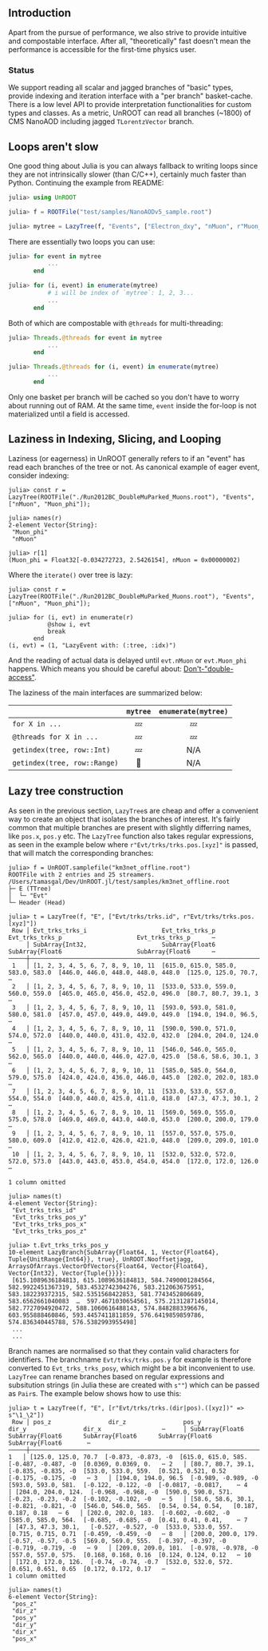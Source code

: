 ## Introduction
Apart from the pursue of performance, we also strive to provide intuitive and compostable interface.
After all, "theoretically" fast doesn't mean the performance is accessible for the first-time physics
user.

### Status
We support reading all scalar and jagged branches of "basic" types, provide
indexing and iteration interface with a "per branch" basket-cache. There is a low level
API to provide interpretation functionalities for custom types and classes.
As a metric, UnROOT can read all branches (~1800) of CMS NanoAOD including jagged `TLorentzVector` branch.


## Loops aren't slow
One good thing about Julia is you can always fallback to writing loops since they are not intrinsically
slower (than C/C++), certainly much faster than Python. Continuing the example from README:
```julia
julia> using UnROOT

julia> f = ROOTFile("test/samples/NanoAODv5_sample.root")

julia> mytree = LazyTree(f, "Events", ["Electron_dxy", "nMuon", r"Muon_(pt|eta)$"])
```

There are essentially two loops you can use:
```julia
julia> for event in mytree
           ...
       end

julia> for (i, event) in enumerate(mytree)
           # i will be index of `mytree`: 1, 2, 3...
           ...
       end
```

Both of which are compostable with `@threads` for multi-threading:
```julia
julia> Threads.@threads for event in mytree
           ...
       end

julia> Threads.@threads for (i, event) in enumerate(mytree)
           ...
       end
```
Only one basket per branch will be cached so you don't have to worry about running out of RAM.
At the same time, `event` inside the for-loop is not materialized until a field is accessed.

## Laziness in Indexing, Slicing, and Looping
Laziness (or eagerness) in UnROOT generally refers to if an "event" has read each branches of the tree or not.
As canonical example of eager event, consider indexing:
```julia-repl
julia> const r = LazyTree(ROOTFile("./Run2012BC_DoubleMuParked_Muons.root"), "Events", ["nMuon", "Muon_phi"]);

julia> names(r)
2-element Vector{String}:
 "Muon_phi"
 "nMuon"

julia> r[1]
(Muon_phi = Float32[-0.034272723, 2.5426154], nMuon = 0x00000002)
```

Where the `iterate()` over tree is lazy:
```julia-repl
julia> const r = LazyTree(ROOTFile("./Run2012BC_DoubleMuParked_Muons.root"), "Events", ["nMuon", "Muon_phi"]);

julia> for (i, evt) in enumerate(r)
           @show i, evt
           break
       end
(i, evt) = (1, "LazyEvent with: (:tree, :idx)")
```
And the reading of actual data is delayed until `evt.nMuon` or `evt.Muon_phi` happens. Which
means you should be careful about: [Don't-"double-access"](@ref).

The laziness of the main interfaces are summarized below:

|                        | `mytree`    | `enumerate(mytree)` |
| ---------------------- |:-----------:|:-------------------:|
| `for X in ...`         | 💤          | 💤                  |
| `@threads for X in ...`| 💤          | 💤                  |
| `getindex(tree, row::Int)`| 💤          | N/A                  |
| `getindex(tree, row::Range)`| 🚨          | N/A                  |

## Lazy tree construction

As seen in the previous section, `LazyTree`s are cheap and offer a convenient
way to create an object that isolates the branches of interest. It's fairly
common that multiple branches are present with slightly differring names, like
`pos.x`, `pos.y` etc. The `LazyTree` function also takes regular expressions, as
seen in the example below where `r"Evt/trks/trks.pos.[xyz]"` is passed, that
will match the corresponding branches:

```julia-repl
julia> f = UnROOT.samplefile("km3net_offline.root")
ROOTFile with 2 entries and 25 streamers.
/Users/tamasgal/Dev/UnROOT.jl/test/samples/km3net_offline.root
├─ E (TTree)
│  └─ "Evt"
└─ Header (Head)

julia> t = LazyTree(f, "E", ["Evt/trks/trks.id", r"Evt/trks/trks.pos.[xyz]"])
 Row │ Evt_trks_trks_i                     Evt_trks_trks_p                     Evt_trks_trks_p                     Evt_trks_trks_p      ⋯
     │ SubArray{Int32,                     SubArray{Float6                     SubArray{Float6                     SubArray{Float6      ⋯
─────┼───────────────────────────────────────────────────────────────────────────────────────────────────────────────────────────────────
 1   │ [1, 2, 3, 4, 5, 6, 7, 8, 9, 10, 11  [615.0, 615.0, 585.0, 583.0, 583.0  [446.0, 446.0, 448.0, 448.0, 448.0  [125.0, 125.0, 70.7, ⋯
 2   │ [1, 2, 3, 4, 5, 6, 7, 8, 9, 10, 11  [533.0, 533.0, 559.0, 560.0, 559.0  [465.0, 465.0, 456.0, 452.0, 496.0  [80.7, 80.7, 39.1, 3 ⋯
 3   │ [1, 2, 3, 4, 5, 6, 7, 8, 9, 10, 11  [593.0, 593.0, 581.0, 580.0, 581.0  [457.0, 457.0, 449.0, 449.0, 449.0  [194.0, 194.0, 96.5, ⋯
 4   │ [1, 2, 3, 4, 5, 6, 7, 8, 9, 10, 11  [590.0, 590.0, 571.0, 574.0, 572.0  [440.0, 440.0, 431.0, 432.0, 432.0  [204.0, 204.0, 124.0 ⋯
 5   │ [1, 2, 3, 4, 5, 6, 7, 8, 9, 10, 11  [546.0, 546.0, 565.0, 562.0, 565.0  [440.0, 440.0, 446.0, 427.0, 425.0  [58.6, 58.6, 30.1, 3 ⋯
 6   │ [1, 2, 3, 4, 5, 6, 7, 8, 9, 10, 11  [585.0, 585.0, 564.0, 579.0, 575.0  [424.0, 424.0, 436.0, 446.0, 445.0  [202.0, 202.0, 183.0 ⋯
 7   │ [1, 2, 3, 4, 5, 6, 7, 8, 9, 10, 11  [533.0, 533.0, 557.0, 554.0, 554.0  [440.0, 440.0, 425.0, 411.0, 418.0  [47.3, 47.3, 30.1, 2 ⋯
 8   │ [1, 2, 3, 4, 5, 6, 7, 8, 9, 10, 11  [569.0, 569.0, 555.0, 575.0, 578.0  [469.0, 469.0, 443.0, 440.0, 453.0  [200.0, 200.0, 179.0 ⋯
 9   │ [1, 2, 3, 4, 5, 6, 7, 8, 9, 10, 11  [557.0, 557.0, 575.0, 580.0, 609.0  [412.0, 412.0, 426.0, 421.0, 448.0  [209.0, 209.0, 101.0 ⋯
 10  │ [1, 2, 3, 4, 5, 6, 7, 8, 9, 10, 11  [532.0, 532.0, 572.0, 572.0, 573.0  [443.0, 443.0, 453.0, 454.0, 454.0  [172.0, 172.0, 126.0 ⋯
                                                                                                                         1 column omitted

julia> names(t)
4-element Vector{String}:
 "Evt_trks_trks_id"
 "Evt_trks_trks_pos_y"
 "Evt_trks_trks_pos_x"
 "Evt_trks_trks_pos_z"

julia> t.Evt_trks_trks_pos_y
10-element LazyBranch{SubArray{Float64, 1, Vector{Float64}, Tuple{UnitRange{Int64}}, true}, UnROOT.Nooffsetjagg, ArraysOfArrays.VectorOfVectors{Float64, Vector{Float64}, Vector{Int32}, Vector{Tuple{}}}}:
 [615.1089636184813, 615.1089636184813, 584.7490001284564, 582.9922451367319, 583.4532742304276, 583.212063675951, 583.182239372315, 582.5351568422853, 581.7743452806689, 583.6562661040083  …  597.4671030654561, 575.2131287145014, 582.7727094920472, 588.1060616488143, 574.8482883396676, 603.955888460846, 593.4457411811859, 576.6419859859786, 574.836340445788, 576.5382993955498]
 ...
 ...
```

Branch names are normalised so that they contain valid characters for
identifiers. The branchname `Evt/trks/trks.pos.y` for example is therefore
converted to `Evt_trks_trks_posy`, which might be a bit inconvenient to use.
`LazyTree` can rename branches based on regular expressions and subsitution
strings (in Julia these are created with `s""`) which can be passed as `Pair`s.
The example below shows how to use this:

```julia-repl
julia> t = LazyTree(f, "E", [r"Evt/trks/trks.(dir|pos).([xyz])" => s"\1_\2"])
 Row │ pos_z                dir_z                pos_y                dir_y                dir_x                 ⋯     │ SubArray{Float6      SubArray{Float6      SubArray{Float6      SubArray{Float6      SubArray{Float6       ⋯─────┼──────────────────────────────────────────────────────────────────────────────────────────────────────────── 1   │ [125.0, 125.0, 70.7  [-0.873, -0.873, -0  [615.0, 615.0, 585.  [-0.487, -0.487, -0  [0.0369, 0.0369, 0.   ⋯ 2   │ [80.7, 80.7, 39.1,   [-0.835, -0.835, -0  [533.0, 533.0, 559.  [0.521, 0.521, 0.52  [-0.175, -0.175, -0   ⋯ 3   │ [194.0, 194.0, 96.5  [-0.989, -0.989, -0  [593.0, 593.0, 581.  [-0.122, -0.122, -0  [-0.0817, -0.0817,    ⋯ 4   │ [204.0, 204.0, 124.  [-0.968, -0.968, -0  [590.0, 590.0, 571.  [-0.23, -0.23, -0.2  [-0.102, -0.102, -0   ⋯ 5   │ [58.6, 58.6, 30.1,   [-0.821, -0.821, -0  [546.0, 546.0, 565.  [0.54, 0.54, 0.54,   [0.187, 0.187, 0.18   ⋯ 6   │ [202.0, 202.0, 183.  [-0.602, -0.602, -0  [585.0, 585.0, 564.  [-0.685, -0.685, -0  [0.41, 0.41, 0.41,    ⋯ 7   │ [47.3, 47.3, 30.1,   [-0.527, -0.527, -0  [533.0, 533.0, 557.  [0.715, 0.715, 0.71  [-0.459, -0.459, -0   ⋯ 8   │ [200.0, 200.0, 179.  [-0.57, -0.57, -0.5  [569.0, 569.0, 555.  [-0.397, -0.397, -0  [-0.719, -0.719, -0   ⋯ 9   │ [209.0, 209.0, 101.  [-0.978, -0.978, -0  [557.0, 557.0, 575.  [0.168, 0.168, 0.16  [0.124, 0.124, 0.12   ⋯ 10  │ [172.0, 172.0, 126.  [-0.74, -0.74, -0.7  [532.0, 532.0, 572.  [0.651, 0.651, 0.65  [0.172, 0.172, 0.17   ⋯                                                                                                  1 column omitted

julia> names(t)
6-element Vector{String}:
 "pos_z"
 "dir_z"
 "pos_y"
 "dir_y"
 "dir_x"
 "pos_x"
```
